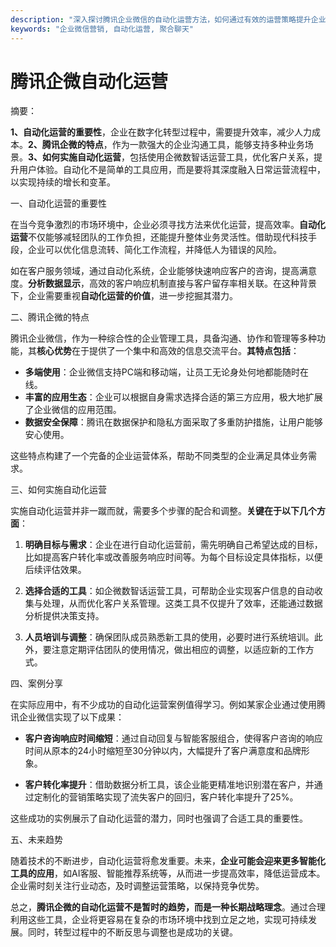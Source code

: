 ```yaml
---
description: "深入探讨腾讯企业微信的自动化运营方法，如何通过有效的运营策略提升企业绩效和获客能力。"
keywords: "企业微信营销, 自动化运营, 聚合聊天"
---
```

# 腾讯企微自动化运营

摘要：

**1、自动化运营的重要性**，企业在数字化转型过程中，需要提升效率，减少人力成本。**2、腾讯企微的特点**，作为一款强大的企业沟通工具，能够支持多种业务场景。**3、如何实施自动化运营**，包括使用企微数智话运营工具，优化客户关系，提升用户体验。自动化不是简单的工具应用，而是要将其深度融入日常运营流程中，以实现持续的增长和变革。

一、自动化运营的重要性

在当今竞争激烈的市场环境中，企业必须寻找方法来优化运营，提高效率。**自动化运营**不仅能够减轻团队的工作负担，还能提升整体业务灵活性。借助现代科技手段，企业可以优化信息流转、简化工作流程，并降低人为错误的风险。

如在客户服务领域，通过自动化系统，企业能够快速响应客户的咨询，提高满意度。**分析数据显示**，高效的客户响应机制直接与客户留存率相关联。在这种背景下，企业需要重视**自动化运营的价值**，进一步挖掘其潜力。

二、腾讯企微的特点

腾讯企业微信，作为一种综合性的企业管理工具，具备沟通、协作和管理等多种功能，其**核心优势**在于提供了一个集中和高效的信息交流平台。**其特点包括**：

- **多端使用**：企业微信支持PC端和移动端，让员工无论身处何地都能随时在线。
- **丰富的应用生态**：企业可以根据自身需求选择合适的第三方应用，极大地扩展了企业微信的应用范围。
- **数据安全保障**：腾讯在数据保护和隐私方面采取了多重防护措施，让用户能够安心使用。

这些特点构建了一个完备的企业运营体系，帮助不同类型的企业满足具体业务需求。

三、如何实施自动化运营

实施自动化运营并非一蹴而就，需要多个步骤的配合和调整。**关键在于以下几个方面**：

1. **明确目标与需求**：企业在进行自动化运营前，需先明确自己希望达成的目标，比如提高客户转化率或改善服务响应时间等。为每个目标设定具体指标，以便后续评估效果。

2. **选择合适的工具**：如企微数智话运营工具，可帮助企业实现客户信息的自动收集与处理，从而优化客户关系管理。这类工具不仅提升了效率，还能通过数据分析提供决策支持。

3. **人员培训与调整**：确保团队成员熟悉新工具的使用，必要时进行系统培训。此外，要注意定期评估团队的使用情况，做出相应的调整，以适应新的工作方式。

四、案例分享

在实际应用中，有不少成功的自动化运营案例值得学习。例如某家企业通过使用腾讯企业微信实现了以下成果：

- **客户咨询响应时间缩短**：通过自动回复与智能客服组合，使得客户咨询的响应时间从原本的24小时缩短至30分钟以内，大幅提升了客户满意度和品牌形象。

- **客户转化率提升**：借助数据分析工具，该企业能更精准地识别潜在客户，并通过定制化的营销策略实现了流失客户的回归，客户转化率提升了25%。

这些成功的实例展示了自动化运营的潜力，同时也强调了合适工具的重要性。

五、未来趋势

随着技术的不断进步，自动化运营将愈发重要。未来，**企业可能会迎来更多智能化工具的应用**，如AI客服、智能推荐系统等，从而进一步提高效率，降低运营成本。企业需时刻关注行业动态，及时调整运营策略，以保持竞争优势。

总之，**腾讯企微的自动化运营不是暂时的趋势，而是一种长期战略理念**。通过合理利用这些工具，企业将更容易在复杂的市场环境中找到立足之地，实现可持续发展。同时，转型过程中的不断反思与调整也是成功的关键。
